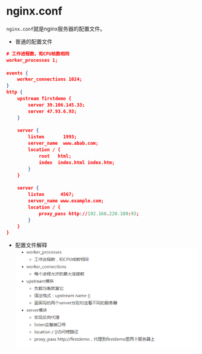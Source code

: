 # nginx.conf

`nginx.conf`就是nginx服务器的配置文件。

* 普通的配置文件
```json
# 工作进程数，和CPU核数相同
worker_processes 1;

events {
    worker_connections 1024;
}
http {
    upstream firstdemo {
        server 39.106.145.33;
        server 47.93.6.93;
    }
	
    server {
		listen       1993;
		server_name  www.abab.com;
		location / {
			root   html;
			index  index.html index.htm;
		}
	}
	
	server {
		listen      4567;
		server_name www.example.com;
		location / {
			proxy_pass http://192.168.220.189:93;
		}
	}
}
```

* 配置文件解释
![](/assets/TIM截图20180623143109.png)
